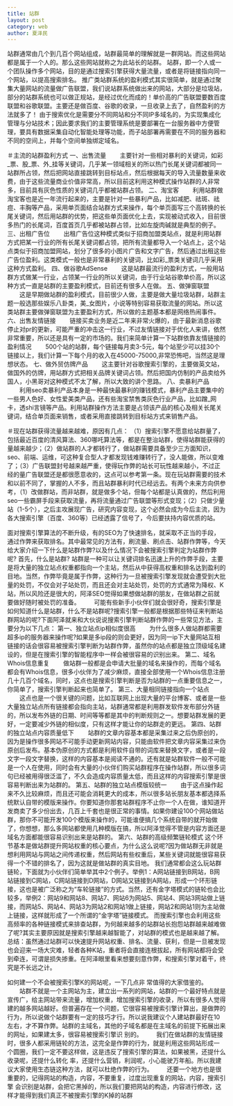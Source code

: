 ```yaml
---
title: 站群
layout: post
category: web
author: 夏泽民
---
```

站群通常由几个到几百个网站组成，站群最简单的理解就是一群网站。而这些网站都是属于一个人的。那么这些网站就称之为此站长的站群。
站群，即一个人或一个团队操作多个网站，目的是通过搜索引擎获得大量流量，或者是将链接指向同一个网站，以提高搜索排名。
推广类站群系统的盈利模式其实很简单，就是通过聚集大量网站的流量做广告联盟，我们说站群系统做出来的网站，大部分是垃圾站，部分的站群系统也可以做正规站，是经过优化而成的！单价高的广告联盟要数百度联盟和谷歌联盟。主要还是做百度、谷歌的收录，一旦收录上去了，自然盈利的方法就多了！
由于搜索优化是需要分不同网站和分不同IP多域名的，为实现集成化管理与分站技术；因此要求我们的主要管理系统是要部署在一台服务器中方便管理，要具有数据采集自动化智能处理等功能，而子站部署再需要在不同的服务器和不同的空间上，并每个空间单独绑定域名。

＃主流的站群盈利方式
一、出售流量 
　　主要针对一些相对暴利的关键词，如彩_票、股_票、外_挂等关键词，几乎某一领域相关的所以热门长尾关键词都被同一站群所占领，然后把网站直接跳转到目标站点，然后根据每天的导入流量数量来收费，由于这些流量商业价值非常高，所以目前这利用这种模式操作站群的人非常多，目前具有灰色性质的关键词几乎都被站群占领。 
二、淘宝客 
　　利用站群做淘宝客也是近一年流行起来的，主要是针对一些暴利产品，比如减肥、祛斑、祛痘、丰胸等产品，采用单页面结合站群方式来操作，每个单页面写三个高转换的长尾关键词，然后用站群的优势，把这些单页面优化上去，实现被动式收入，目前很多热门的长尾词，百度首页几乎都被站群占领，比如左旋肉碱就是典型的例子。 
三、出租广告位 
　　出租广告位这种模式类似于招商加盟类站点，就是利用站群方式把某一行业的所有长尾关键词都占领，把所有流量都导入一个站点上，这个站点类似于招商加盟网站，划分了很多的小图片广告和文字广告，然后通过出租这些广告位盈利。这类模式一般也是非常暴利的关键词，比如彩_票类关键词几乎采用这种方式盈利。 
四、做谷歌AdSense 
　　这是站群最流行的盈利方式，一般用站群方式做某一行业，占领某一行业的所以关键词，由于行业站谷歌单价高，所以这种方式一直是站群的主要盈利模式，目前还有很多人在做。 
五、做弹窗联盟 
　　这是早期做站群的盈利模式，目前很少人做，主要是做大量垃圾站群，站群主题一般选那些娱乐八卦类，美_女图片，小说等特别容易获取流量的网站。所以这类站群主要做弹窗联盟为主要盈利方式，所以做的主题基本都是网络热闹事件。 
六、出售友情链接 
　　链接买卖业务是近二年来非常火爆的，由于最新消息谷歌停止对pr的更新，可能严重的冲击这一行业，不过友情链接对于优化人来讲，依然非常重要，所以还是具有一定的市场的。我们来简单计算一下站群依靠友情链接的盈利情况 
　　500个站的站群，每个链接每月卖3-5元，每个站至少可以挂30个链接以上，我们计算一下每个月的收入在45000-75000,非常恐怖吧，当然这是理想状态。 
七、做外贸仿牌产品 
　　这主要针对谷歌搜索引擎的，主要做英文站，做国外的仿牌，用站群方式把相关品牌关键词占领。然后把国内仿制的产品卖给外国人，小黑哥对这种模式不太了解，所以大致的讲个思路。 
八、卖暴利产品 
　　利用seo卖暴利产品本身是一种最快最暴利的赚钱模式，暴利产品主要集中的一些男人色好、女性爱美类产品，还有些淘宝禁售类灰色行业产品，比如蹭_网卡，透shi言镜等产品。利用站群操作方法主要是占领该产品的核心及相关长尾关键词，结合单页面来销售，或者采用直接跳转到目标站方式来销售产品。

＃现在站群获得流量越来越难，原因有几点：
（1）搜索引擎不愿意给站群量了，包括最近百度的清风算法、360哪吒算法等，都是在整治站群，使得站群能获得的量越来越少；（2）做站群的人才都转行了，做站群需要具备至少三方面知识，seo、前端、运维，可这种复合型人才都发现钱难赚转行了，没人能做，所以变难了；（3）广告联盟封号越来越严重，使得玩作弊的站长可玩性越来越小，不过正经的量广告联盟还是都很愿意收的，这点可以参考第一条。现在玩站群需要的技术和以前不同了，掌握的人不多，而且站群暴利时代已经远去。有两个未来方向供参考，（1）改做群站，而非站群，就是做多个站，但每个站都是认真做的，然后利用seo一些霸屏手段来获取流量，再将流量通过广告联盟等形式变现；（2）只做少量站（1-5个），之后主攻展现广告，研究内容变现，这个必然会成为今后主流，因为各大搜索引擎（百度、360等）已经透露了信号了，今后要扶持内容优质的站。

面对搜索引擎算法的不断升级，有的SEO为了快速排名，就采取不正当的手段，通过作弊来获取排名。其中最常见的方法有，刷流量、刷点击、站群作弊等，今天给大家介绍一下什么是站群作弊?以及什么情况下会被搜索引擎判定为站群作弊呢?
首先，什么是站群?
    站群是一种可以让关键词排名迅速上升的作弊手段，主要是将大量的独立站点权重都指向一个主站，然后从中获得高权重和排名达到盈利的目地。当然，作弊毕竟是属于作弊，这种行为一旦被搜索引擎发现就会遭受到大批量的处罚，不仅会对子站处罚，而且还会对主站处罚，处罚的方式通常为降权、K站，所以风险还是很大的，阿泽SEO觉得如果想做站群的朋友，在做站群之前就要做好随时被处罚的准备。
　　可能有些新手小伙伴们就会很好奇，搜索引擎是如何知道什么是站群，什么不是站群呢?搜索引擎一般都是根据那些特征来判断站群网站的呢?下面阿泽就来和大伙说说搜索引擎判断站群作弊的一些常见方法，主要分为以下几点：
第一、独立站点ip相似度很高
　　为什么很多人做站群都需要超多ip的服务器来操作呢?如果是多ip段的则会更好，因为同一ip下大量网站互相链接的话会很容易被搜索引擎判断为站群作弊，虽然你的站点都是独立顶级域名建设的，但是在搜索引擎的智能程序中一样会被很容易的识别出来。
第二、域名Whois信息重复
　　做站群一般都是会申请大批量的域名来操作的，而每个域名都会有Whois信息，很多小伙伴为了减少麻烦，直接全部使用一个Whois信息注册几十几百个域名，同时，这点也是搜索引擎判断是否为站群的一点重要信息之一，你简单了，搜索引擎判断起来也简单了。
第三、大量相同链接指向一个站点
　　这点也是一个很关键的问题，比如互联网上出现大量的平台博客、或者是一些大量独立站点所有链接都会指向主站，站群通常都是利用群发软件发布部分外链的，所以发布外链的日期、时间等等都是其中的判断规则之一。想要站群发展的更好，一定要减少外链的相似度，只有这样才能让你的站群走的更远。
第四、站群的独立站点内容质量低下
　　站群的文章内容基本都是采集过来之后伪原创的，因为是操作很多网站不可能手动更新网站内容，只能由软件把文章内容采集过来伪原创后发布。基本伪原创的方式都是利用软件自带的词库来替换文字，或者是一段文字一段文字替换，这样的内容基本是阅读不通的。还有就是站群软件一般不可能是一个人在使用，同时会有大量的小伙伴们购买站群程序在操作站群，所以很多词句已经被用得很泛滥了，不久会造成内容质量太低，而且这样的内容搜索引擎是很容易判断出来为站群的。
第五、站群的独立站点模版较统一
　　由于这点操作起来不久比较麻烦，而且还可能会消耗更大的成本，所以很多站长朋友基本都选择系统默认自带的模版来操作。你要知道你那套站群程序不止你一个人在做，谁知道开发商卖了多少份出去，几百上千套也是很正常的事情。如果你建设100个网站做站群，那你不可能开发100个模版来操作的，可能谁便搞几个系统自带的就开始做了，你想想，那么多网站都使用几种模版在搞，所以阿泽觉得不管是内容方面还是域名方面都能很容易识别出来是站群的。
第六、站群的高级频繁链轮模式
    这个环节基本是做站群提升网站权重的核心要点，为什么这么说呢?因为做站群无非就是想利用网站与网站之间传递权重，然后网站有些权重后，某些关键词就能很容易获得一个不错的排名了，因为这就是做站群的真实目地。
我们通常都会这么玩站群链轮，下面就为小伙伴们简单举其中2个例子。举例1：A网站链接到B网站，B网站链接到C网站，C网站链接到D网站，D网站又链接到A网站，形成一个环形链接，这也是被广泛称之为“车轮链接”的方式。当然，还有金字塔模式的链轮也会比较多，举例2：网站9和网站8、网站7、网站6为网站5、网站4、网站3网站做上链接，而网站5、网站4、网站3为网站2和网站1做上链接，网站2和网站1则为主站做上链接，这样就形成了一个所谓的“金字塔”链接模式。
    而搜索引擎也会利用这些高频率的各种链接模式来排查站群，为何越来越多的站群站长抱怨站群越来越难做了呢?其实主要原因就是搜索引擎越来越智能了，对站群的模式也是越来越了解。
   总结：虽然通过站群可以快速提升网站权重、排名、流量、获利，但是一旦被发现也会迎来一场大灾难，轻者各种K站，重者将会直接连根拔起，所有网站都将会受到牵连，可谓是损失掺重。在阿泽眼里看来想要刻意作弊，和搜索引擎对着干，终究是不长远之计。
<!-- more -->
如何建一个不会被搜索引擎K的网站呢，一下几点非 常值得的大家借鉴的。
　　站群不就是一个主网站为主，建立出一系列的网站，站群的一个最好特点就是宣传广，给主网站带来流量，增加权重，增加搜索引擎的收录，所以有很多人觉得建的越多网站越好。但普遍存在一个问题，它很容易被搜索引擎计算出，是做弊的行为，所以说做个站群要有一定的技巧才行。所以说我建议个人建站群最好在10左右，才不算作弊。站群的主域名，其他的子域名都是在主域名的前提下拓展出来的网址，如果建太多，很容易被搜索引擎识 别的。
　　我们在做站群的友情链接时，很多人都采用链轮的方法，这完全是作弊的行为，就是利用这些网站形成一 个圆圈，我们一定不要这样做，这是违反了搜索引擎的算法，如果被黑，还提什么收录呢，还提什么转化 率，还提什么营销，利润呢，小心能驶万年船。所以我建议大家使用生态链这种方法，就可以杜绝作弊的行为。
　　还要一个地方也是很重要的，记得网站的构造，内容，不要重复，过度出现重复的网站，内容，搜索引擎 会识别是站群，会把它黑掉的，所以我们要把网站的构造，内容进行修改，这样才能得到我们真正不被搜索引擎的K掉的站群
